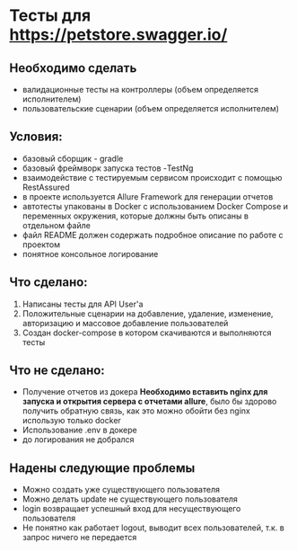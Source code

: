 # Тесты для https://petstore.swagger.io/
## Необходимо сделать
- валидационные тесты на контроллеры (объем определяется исполнителем)
- пользовательские сценарии (объем определяется исполнителем)
## Условия:
- базовый сборщик - gradle
- базовый фреймворк запуска тестов -TestNg
- взаимодействие с тестируемым сервисом происходит с помощью RestAssured
- в проекте используется Allure Framework для генерации отчетов
- автотесты упакованы в Docker с использованием Docker Compose и переменных окружения, которые должны быть описаны в отдельном файле
- файл README должен содержать подробное описание по работе с проектом
- понятное консольное логирование

## Что сделано:
1. Написаны тесты для API User'а
2. Положительные сценарии на добавление, удаление, изменение, авторизацию и массовое добавление пользователей
3. Создан docker-compose в котором скачиваются и выполняются тесты

## Что не сделано:
- Получение отчетов из докера **Необходимо вставить nginx для запуска и открытия сервера с отчетами allure**, было бы здорово получить обратную связь, как это можно обойти без nginx использую только docker
- Использование .env в докере
- до логирования не добрался

## Надены следующие проблемы
- Можно создать уже существующего пользователя
- Можно делать update не существующего пользователя
- login возвращает успешный вход для несуществующего пользователя
- Не понятно как работает logout, выводит всех пользователей, т.к. в запрос ничего не передается
